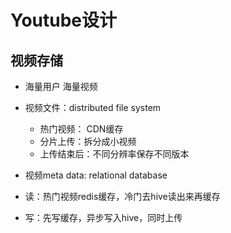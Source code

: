 # Youtube设计


## 视频存储
- 海量用户 海量视频
- 视频文件：distributed file system
  - 热门视频： CDN缓存
  - 分片上传：拆分成小视频
  - 上传结束后：不同分辨率保存不同版本
- 视频meta data: relational database

- 读：热门视频redis缓存，冷门去hive读出来再缓存
- 写：先写缓存，异步写入hive，同时上传

